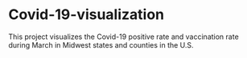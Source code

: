 # Covid-19-visualization
This project visualizes the Covid-19 positive rate and vaccination rate during March in Midwest states and counties in the U.S. 
